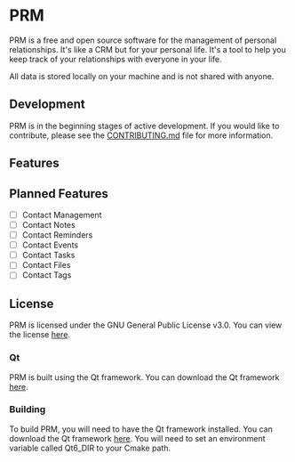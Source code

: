 # PRM
PRM is a free and open source software for the management of personal relationships. It's like a CRM but for your personal life. It's a tool to help you keep track of your relationships with everyone in your life. 

All data is stored locally on your machine and is not shared with anyone.

## Development
PRM is in the beginning stages of active development. If you would like to contribute, please see the [CONTRIBUTING.md](CONTRIBUTING.md) file for more information.

## Features

## Planned Features
- [ ] Contact Management
- [ ] Contact Notes
- [ ] Contact Reminders
- [ ] Contact Events
- [ ] Contact Tasks
- [ ] Contact Files
- [ ] Contact Tags

## License
PRM is licensed under the GNU General Public License v3.0. You can view the license [here](LICENSE).

### Qt
PRM is built using the Qt framework. You can download the Qt framework [here](https://www.qt.io/download).

### Building
To build PRM, you will need to have the Qt framework installed. You can download the Qt framework [here](https://www.qt.io/download). You will need to set an environment variable called Qt6_DIR to your Cmake path.